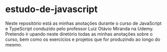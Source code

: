 # estudo-de-javascript
Neste repositório está as minhas anotações durante o curso de JavaScript e TypeScript conduzido pelo professor Luiz Otávio Miranda na Udemy. Pretendo ir upando neste diretório todas as minhas anotações sobre o curso, bem como os exercícios e projetos que for produzindo ao longo do mesmo. 
